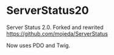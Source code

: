 # ServerStatus20
Server Status 2.0. Forked and rewrited https://github.com/mojeda/ServerStatus

Now uses PDO and Twig. 
